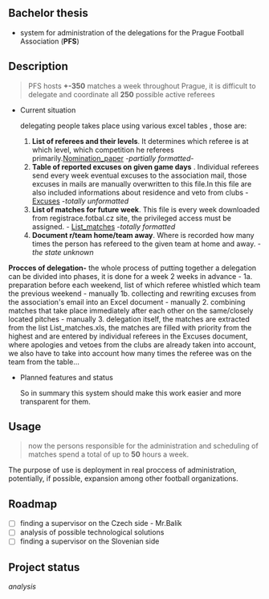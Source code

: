 ## **Bachelor thesis**
 - system for administration of the delegations for the Prague Football Association (**PFS**)

## Description
> PFS hosts **+-350** matches a week throughout Prague, it is difficult to delegate and coordinate all **250** possible active referees

- Current situation

  delegating people takes place using various excel tables , those are: 

  1. **List of referees and their levels**. It determines which referee is at which level, which competition he referees primarily.[Nomination_paper](materials_used_by_pfs/Nomination_paper.xlsx) -_partially formatted_- 
  2. **Table of reported excuses on given game days** .     Individual referees send every week eventual excuses to the association mail, those excuses in mails are manually overwritten to this file.In this file are also included informations about residence and veto from clubs  - [Excuses](materials_used_by_pfs/Excuses.xlsx) -_totally unformatted_
  3. **List of matches for future week**. This file is every week downloaded from registrace.fotbal.cz site, the privileged access must be assigned. - [List_matches](
materials_used_by_pfs/List_matches.xls) -_totally formatted_ 
  4. **Document r/team home/team away**. Where is recorded how many times the person has refereed to the given team at home and away. -_the state unknown_

**Procces of delegation-**
the whole process of putting together a delegation can be divided into phases, it is done for a week 2 weeks in advance - 
1a. preparation before each weekend, list of which referee whistled which team the previous weekend - manually
1b. collecting and rewriting excuses from the association's email into an Excel document - manually 
2. combining matches that take place immediately after each other on the same/closely located pitches - manually
3. delegation itself,
the matches are extracted from the list List_matches.xls, the matches are filled with priority from the highest and are entered by individual referees in the Excuses document, where apologies and vetoes from the clubs are already taken into account, we also have to take into account how many times the referee was on the team from the table...

- Planned features and status 


    So in summary this system should make this work        easier and more transparent for them.


## Usage
> now the persons responsible for the administration and scheduling of matches spend a total of up to **50** hours a week.

The purpose of use is deployment in real proccess of administration, potentially, if possible, expansion among other football organizations.



## Roadmap
- [ ] finding a supervisor on the Czech side - Mr.Balík
- [ ] analysis of possible technological solutions
- [ ] finding a supervisor on the Slovenian side

## Project status
_analysis_
